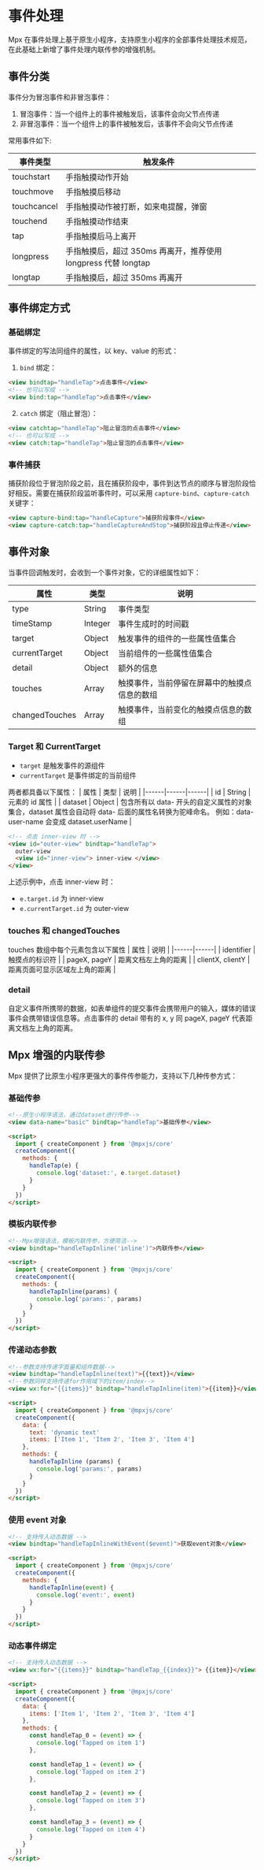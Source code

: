 # 事件处理

Mpx 在事件处理上基于原生小程序，支持原生小程序的全部事件处理技术规范，在此基础上新增了事件处理内联传参的增强机制。

## 事件分类

事件分为冒泡事件和非冒泡事件：

1. 冒泡事件：当一个组件上的事件被触发后，该事件会向父节点传递
2. 非冒泡事件：当一个组件上的事件被触发后，该事件不会向父节点传递

常用事件如下:

| 事件类型    | 触发条件                                                       |
| ----------- | -------------------------------------------------------------- |
| touchstart  | 手指触摸动作开始                                               |
| touchmove   | 手指触摸后移动                                                 |
| touchcancel | 手指触摸动作被打断，如来电提醒，弹窗                           |
| touchend    | 手指触摸动作结束                                               |
| tap         | 手指触摸后马上离开                                             |
| longpress   | 手指触摸后，超过 350ms 再离开，推荐使用 longpress 代替 longtap |
| longtap     | 手指触摸后，超过 350ms 再离开                                  |

## 事件绑定方式

### 基础绑定

事件绑定的写法同组件的属性，以 key、value 的形式：

1. `bind` 绑定：

```html
<view bindtap="handleTap">点击事件</view>
<!-- 也可以写成 -->
<view bind:tap="handleTap">点击事件</view>
```

2. `catch` 绑定（阻止冒泡）：

```html
<view catchtap="handleTap">阻止冒泡的点击事件</view>
<!-- 也可以写成 -->
<view catch:tap="handleTap">阻止冒泡的点击事件</view>
```

### 事件捕获

捕获阶段位于冒泡阶段之前，且在捕获阶段中，事件到达节点的顺序与冒泡阶段恰好相反。需要在捕获阶段监听事件时，可以采用 `capture-bind`、`capture-catch` 关键字：

```html
<view capture-bind:tap="handleCapture">捕获阶段事件</view>
<view capture-catch:tap="handleCaptureAndStop">捕获阶段且停止传递</view>
```

## 事件对象

当事件回调触发时，会收到一个事件对象，它的详细属性如下：

| 属性           | 类型    | 说明                                         |
| -------------- | ------- | -------------------------------------------- |
| type           | String  | 事件类型                                     |
| timeStamp      | Integer | 事件生成时的时间戳                           |
| target         | Object  | 触发事件的组件的一些属性值集合               |
| currentTarget  | Object  | 当前组件的一些属性值集合                     |
| detail         | Object  | 额外的信息                                   |
| touches        | Array   | 触摸事件，当前停留在屏幕中的触摸点信息的数组 |
| changedTouches | Array   | 触摸事件，当前变化的触摸点信息的数组         |

### Target 和 CurrentTarget

- `target` 是触发事件的源组件
- `currentTarget` 是事件绑定的当前组件

两者都具备以下属性：
| 属性 | 类型 | 说明 |
|------|------|------|
| id | String | 元素的 id 属性 |
| dataset | Object | 包含所有以 data- 开头的自定义属性的对象集合，dataset 属性会自动将 data- 后面的属性名转换为驼峰命名。 例如：data-user-name 会变成 dataset.userName |

```html
<!-- 点击 inner-view 时 -->
<view id="outer-view" bindtap="handleTap">
  outer-view
  <view id="inner-view"> inner-view </view>
</view>
```

上述示例中，点击 inner-view 时：

- `e.target.id` 为 inner-view
- `e.currentTarget.id` 为 outer-view

### touches 和 changedTouches

touches 数组中每个元素包含以下属性
| 属性 | 说明 |
|------|------|
| identifier | 触摸点的标识符 |
| pageX, pageY | 距离文档左上角的距离 |
| clientX, clientY | 距离页面可显示区域左上角的距离 |

### detail

自定义事件所携带的数据，如表单组件的提交事件会携带用户的输入，媒体的错误事件会携带错误信息等。点击事件的 detail 带有的 x, y 同 pageX, pageY 代表距离文档左上角的距离。

## Mpx 增强的内联传参

Mpx 提供了比原生小程序更强大的事件传参能力，支持以下几种传参方式：

### 基础传参

```html
<!--原生小程序语法，通过dataset进行传参-->
<view data-name="basic" bindtap="handleTap">基础传参</view>

<script>
  import { createComponent } from '@mpxjs/core'
  createComponent({
    methods: {
      handleTap(e) {
        console.log('dataset:', e.target.dataset)
      }
    }
  })
</script>
```

### 模板内联传参

```html
<!--Mpx增强语法，模板内联传参，方便简洁-->
<view bindtap="handleTapInline('inline')">内联传参</view>

<script>
  import { createComponent } from '@mpxjs/core'
  createComponent({
    methods: {
      handleTapInline(params) {
        console.log('params:', params)
      }
    }
  })
</script>
```

### 传递动态参数

```html
<!--参数支持传递字面量和组件数据-->
<view bindtap="handleTapInline(text)">{{text}}</view>
<!--参数同样支持传递for作用域下的item/index-->
<view wx:for="{{items}}" bindtap="handleTapInline(item)">{{item}}</view>

<script>
  import { createComponent } from '@mpxjs/core'
  createComponent({
    data: {
      text: 'dynamic text'
      items: ['Item 1', 'Item 2', 'Item 3', 'Item 4']
    },
    methods: {
      handleTapInline (params) {
        console.log('params:', params)
      }
    }
  })
</script>
```

### 使用 event 对象

```html
<!-- 支持传入动态数据 -->
<view bindtap="handleTapInlineWithEvent($event)">获取event对象</view>

<script>
  import { createComponent } from '@mpxjs/core'
  createComponent({
    methods: {
      handleTapInline(event) {
        console.log('event:', event)
      }
    }
  })
</script>
```

### 动态事件绑定

```html
<!-- 支持传入动态数据 -->
<view wx:for="{{items}}" bindtap="handleTap_{{index}}"> {{item}}</view>

<script>
  import { createComponent } from '@mpxjs/core'
  createComponent({
    data: {
      items: ['Item 1', 'Item 2', 'Item 3', 'Item 4']
    },
    methods: {
      const handleTap_0 = (event) => {
        console.log('Tapped on item 1')
      },

      const handleTap_1 = (event) => {
        console.log('Tapped on item 2')
      },

      const handleTap_2 = (event) => {
        console.log('Tapped on item 3')
      },

      const handleTap_3 = (event) => {
        console.log('Tapped on item 4')
      }
    }
  })
</script>
```
